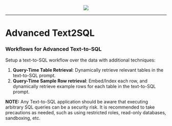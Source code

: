 <p align="center">
  <a href="https://skillicons.dev">
    <img src="https://skillicons.dev/icons?i=python,sqlite" />
  </a>
</p>

---

# Advanced Text2SQL

### Workflows for Advanced Text-to-SQL

Setup a text-to-SQL workflow over the data with additional techniques:

1. **Query-Time Table Retrieval**: Dynamically retrieve relevant tables in the text-to-SQL prompt.
2. **Query-Time Sample Row retrieval**: Embed/Index each row, and dynamically retrieve example rows for each table in the text-to-SQL prompt.

**NOTE:** Any Text-to-SQL application should be aware that executing 
arbitrary SQL queries can be a security risk. It is recommended to
take precautions as needed, such as using restricted roles, read-only
databases, sandboxing, etc.
